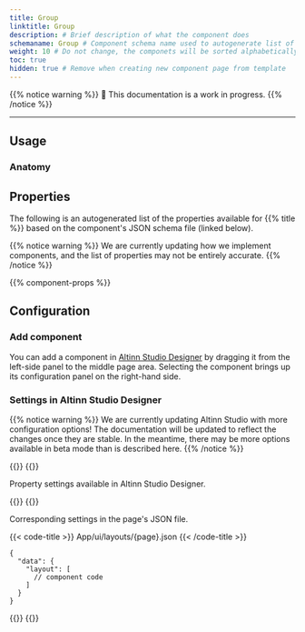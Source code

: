 ```yaml
---
title: Group
linktitle: Group
description: # Brief description of what the component does
schemaname: Group # Component schema name used to autogenerate list of properies from json schema (replace with appropriate component name)
weight: 10 # Do not change, the componets will be sorted alphabetically
toc: true
hidden: true # Remove when creating new component page from template
---
```

<!-- HOW TO USE THIS TEMPLATE
- Read the comments within each section for guidance.
- Delete comments and content that are not relevant.
- When the documentation is ready for publishing, remove "hidden: true" from the frontmatter.
- If the documentation is complete, remove the warning that it's a work in progress.

Se [Image](../image/) for an example.
-->

{{% notice warning %}}
🚧 This documentation is a work in progress.
{{% /notice %}}

---

## Usage

<!-- Brief description of the component and how it is used. -->

### Anatomy

<!-- 

Image/diagram with numbered callouts.
1. Take a screenshot of the basic version of the component with good copy (text).
2. Use the [PowerPoint file](../numbered-callouts-anatomy.pptx) to add numbers to the screenshot
3. Group screenshot and numbering, save as image, and add to documentation
4. Include key with description of callouts below using anatomy-list shortcode (see example for formatting).

Example:

![Example image and alt text anatomy](../image/image-and-alt-text-en.png)

{{% anatomy-list %}}
1. **Image**: Photo, screenshot, illustration, or graphic.
2. **Alternative text**: Used by screen readers and displayed if the image can not be rendered.
{{% /anatomy-list %}} 

-->

<!-- 
Add the following sections if relevant:

### Behavior

(How the component behaves in different contexts)

### Style

(Visual styling (e.g. alignment, padding, dos and don'ts))

### Best Practices

(Industry standards, dos and don'ts)

### Content guidelines

(E.g. punctuation rules, standard labels, etc.)

### Accessibility

(Component-specific best practices for accessibility.)

### Mobile

(How to apply component in mobile environments.)

### Related

(List of related components or patterns, include links)

-->

## Properties

The following is an autogenerated list of the properties available for {{% title %}} based on the component's JSON schema file (linked below).

{{% notice warning %}}
We are currently updating how we implement components, and the list of properties may not be entirely accurate.
{{% /notice %}}

<!-- The `component-props` shortcode automatically generates a list of component properties from the component's json schema.
The component name can be explicitly given as argument (e.g. `component-props "Grid"`).
If no argument is given, the shortcode pulls the component name from 'schemaname' in the frontmatter. -->

{{% component-props %}}

## Configuration

### Add component

You can add a component in [Altinn Studio Designer](/app/getting-started/ui-editor/) by dragging it from the left-side panel to the middle page area.
Selecting the component brings up its configuration panel on the right-hand side.

### Settings in Altinn Studio Designer

{{% notice warning %}}
We are currently updating Altinn Studio with more configuration options!
 The documentation will be updated to reflect the changes once they are stable.
  In the meantime, there may be more options available in beta mode than is described here.
{{% /notice %}}

{{<content-version-selector classes="border-box">}}
{{<content-version-container version-label="Altinn Studio Designer">}}

Property settings available in Altinn Studio Designer.

<!--
Screenshot of settings panel in Designer.
Key with description of settings. See example for format. Include property (code) name in parentheses.

Example:

![Image settings](../image/screenshot-image-settings.png)

- **Komponent-ID** (`id`): Automatically generated component ID (editable).
- **Kilde** (`src`): Link or path to the [image source](#image-source).
- **Alternativ tekst** (`textResourceBindings.altTextImg`): Alternative text. Create new or pick existing [text resource](/app/development/ux/texts/#add-and-change-texts-in-an-application).
- **Bredde** (`width`): Image width as a percentage, with 100% as the original image size.
- **Plassering** (`align`): [Horizontal alignment of image](#horizontal-alignment-with-align).

-->

{{</content-version-container>}}
{{<content-version-container version-label="Code">}}

Corresponding settings in the page's JSON file.

<!--
Replace "component code" in the below code block with the actual component code that corresponds to the settings in Designer.

Indicate line numbers to highlight the component code (e.g. hl_lines="4-13").
 -->

{{< code-title >}}
App/ui/layouts/{page}.json
{{< /code-title >}}

```json{hl_lines=""}
{
  "data": {
    "layout": [
      // component code
    ]
  }
}
```

{{</content-version-container>}}
{{</content-version-selector>}}


<!-- 
Add sections describing the configuration of properties specific for the component.
- Use the below Designer/Code tabs shortcode to display the settings.
- Include screenshots and examples where appropriate.
- If the settings are only available in code, use only the Code tab.
- Add file path or other info within the code-title shortcode (shown at the top of the code block)
- Consider highlighting relevant parts of the code
  - Examples:
    single line: hl_lines="5"
    range: hl_lines="4-13"
    multiple lines and ranges: hl_lines=["1-4", "7", "20"]

Shortcode for tabs:

{{<content-version-selector classes="border-box">}}
{{<content-version-container version-label="Altinn Studio Designer">}}

{{</content-version-container>}}

{{<content-version-container version-label="Code">}}

{{< code-title >}}

{{< /code-title >}}

```{hl_lines=[""]}


```
{{</content-version-container>}}
{{</content-version-selector>}}
-->